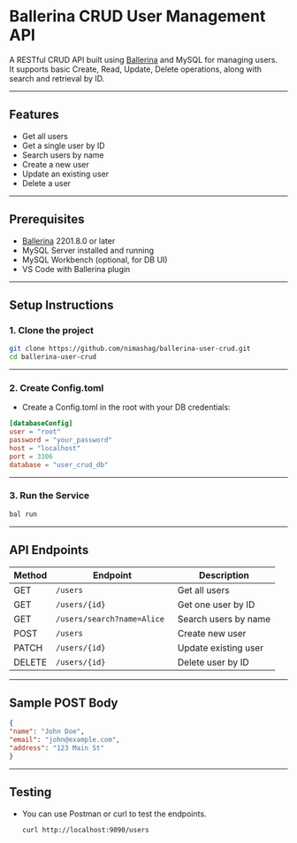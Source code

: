 # Ballerina CRUD User Management API

A RESTful CRUD API built using [Ballerina](https://ballerina.io/) and MySQL for managing users.  
It supports basic Create, Read, Update, Delete operations, along with search and retrieval by ID.

---

## Features

- Get all users
- Get a single user by ID
- Search users by name
- Create a new user
- Update an existing user
- Delete a user

---

## Prerequisites

- [Ballerina](https://ballerina.io/downloads/) 2201.8.0 or later
- MySQL Server installed and running
- MySQL Workbench (optional, for DB UI)
- VS Code with Ballerina plugin

---

## Setup Instructions

### 1. Clone the project

```bash
git clone https://github.com/nimashag/ballerina-user-crud.git
cd ballerina-user-crud
```
---

### 2. Create Config.toml

- Create a Config.toml in the root with your DB credentials:
```toml
[databaseConfig]
user = "root"
password = "your_password"
host = "localhost"
port = 3306
database = "user_crud_db"
```
---

### 3. Run the Service
```bash
bal run
```
---

## API Endpoints


| Method  | Endpoint | Description             | 
| ------ | ---------- | ----------------------- | 
| GET  | ```/users ```     | Get all users | 
| GET  | ```/users/{id} ```      | Get one user by ID    | 
| GET | ```/users/search?name=Alice ```     | Search users by name    | 
| POST  | ```/users ```     | Create new user | 
| PATCH  | ```/users/{id} ```     | Update existing user     | 
| DELETE| ```/users/{id} ```    | Delete user by ID    | 

---
## Sample POST Body
  
  ```json
  {
  "name": "John Doe",
  "email": "john@example.com",
  "address": "123 Main St"
}
  ```
---

## Testing

- You can use Postman or curl to test the endpoints.
  
  ```bash
  curl http://localhost:9090/users

  ```

